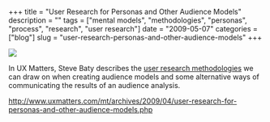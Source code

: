 +++
title = "User Research for Personas and Other Audience Models"
description = ""
tags = ["mental models", "methodologies", "personas", "process", "research", "user research"]
date = "2009-05-07"
categories = ["blog"]
slug = "user-research-personas-and-other-audience-models"
+++



  <div class="notebook-screenshot"><a href="http://www.uxmatters.com/mt/archives/2009/04/user-research-for-personas-and-other-audience-models.php"><img src="//konigi.com/media/bluga/wt4a03272610c42.jpg"/></a></div><p>In UX Matters, Steve Baty describes the <a href="http://www.uxmatters.com/mt/archives/2009/04/user-research-for-personas-and-other-audience-models.php">user research methodologies</a> we can draw on when creating audience models and some alternative ways of communicating the results of an audience analysis.</p>
    
  <a href="http://www.uxmatters.com/mt/archives/2009/04/user-research-for-personas-and-other-audience-models.php">http://www.uxmatters.com/mt/archives/2009/04/user-research-for-personas-and-other-audience-models.php</a>
